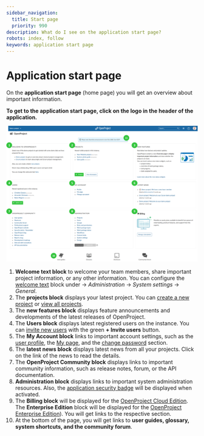 ```yaml
---
sidebar_navigation:
  title: Start page
  priority: 990
description: What do I see on the application start page?
robots: index, follow
keywords: application start page
---
```


# Application start page

On the **application start page** (home page) you will get an overview about important information.

**To get to the application start page, click on the logo in the header of the application.**

![User-guide-application-start-page](User-guide-application-start-page.png)

1. **Welcome text block** to welcome your team members, share important project information, or any other information. You can configure the [welcome text](../../system-admin-guide/system-settings/general-settings/#welcome-block-text) block under -> *Administration* -> *System settings* -> *General*.
2. The **projects block** displays your latest project. You can [create a new project](../../getting-started/#create-project) or [view all projects](../../getting-started/projects/#view-all-projects).
3. The **new features block** displays feature announcements and developments of the latest releases of OpenProject.
4. The **Users block** displays latest registered users on the instance. You can [invite new users](../../getting-started/invite-members/) with the green **+ Invite users** button.
5. The **My Account block** links to important account settings, such as the [user profile](../../getting-started/my-account/#edit-your-user-information), the [My page](../../getting-started/my-page/), and the [change password](../../getting-started/sign-in-registration/#reset-your-password) section.
6. The **latest news block** displays latest news from all your projects. Click on the link of the news to read the details.
7. The **OpenProject Community block** displays links to important community information, such as release notes, forum, or the API documentation.
8. **Administration block** displays links to important system administration resources. Also, the [application security badge](../../system-admin-guide/system-settings/general-settings/) will be displayed when activated.
9. The **Billing block** will be displayed for the [OpenProject Cloud Edition](../../enterprise-guide/enterprise-cloud-guide). The **Enterprise Edition** block will be displayed for the [OpenProject Enterprise Edition](../../enterprise-guide/enterprise-on-premises-guide)). You will get links to the respective section.
10. At the bottom of the page, you will get links to **user guides, glossary, system shortcuts, and the community forum**.